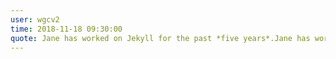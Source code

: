 ```yaml
---
user: wgcv2
time: 2018-11-18 09:30:00
quote: Jane has worked on Jekyll for the past *five years*.Jane has worke
---
```

